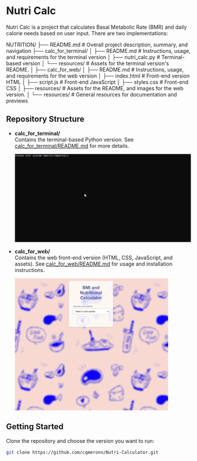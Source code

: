 # Nutri Calc

Nutri Calc is a project that calculates Basal Metabolic Rate (BMR) and daily calorie needs based on user input. There are two implementations:

NUTRITION/
├── README.md               # Overall project description, summary, and navigation
├── calc_for_terminal/
│   ├── README.md           # Instructions, usage, and requirements for the terminal version
│   ├── nutri_calc.py       # Terminal-based version
│   └── resources/          # Assets for the terminal version's README.
│
├── calc_for_web/
│   ├── README.md           # Instructions, usage, and requirements for the web version
│   ├── index.html          # Front-end version HTML
│   ├── script.js           # Front-end JavaScript
│   ├── styles.css          # Front-end CSS
│   ├── resources/          # Assets for the README, and images for the web version.
│
└── resources/              # General resources for documentation and previews

## Repository Structure

- **calc_for_terminal/**  
  Contains the terminal-based Python version. See [calc_for_terminal/README.md](calc_for_terminal/README.md) for more details.
    
    ![calc_for_terminal_preview](resources/preview_terminal.gif)


- **calc_for_web/**  
  Contains the web front-end version (HTML, CSS, JavaScript, and assets). See [calc_for_web/README.md](calc_for_web/README.md) for usage and installation instructions.

    ![calc_for_web_preview](resources/preview_web.gif)
  

## Getting Started

Clone the repository and choose the version you want to run:

```sh
git clone https://github.com/cqmeronn/Nutri-Calculator.git
